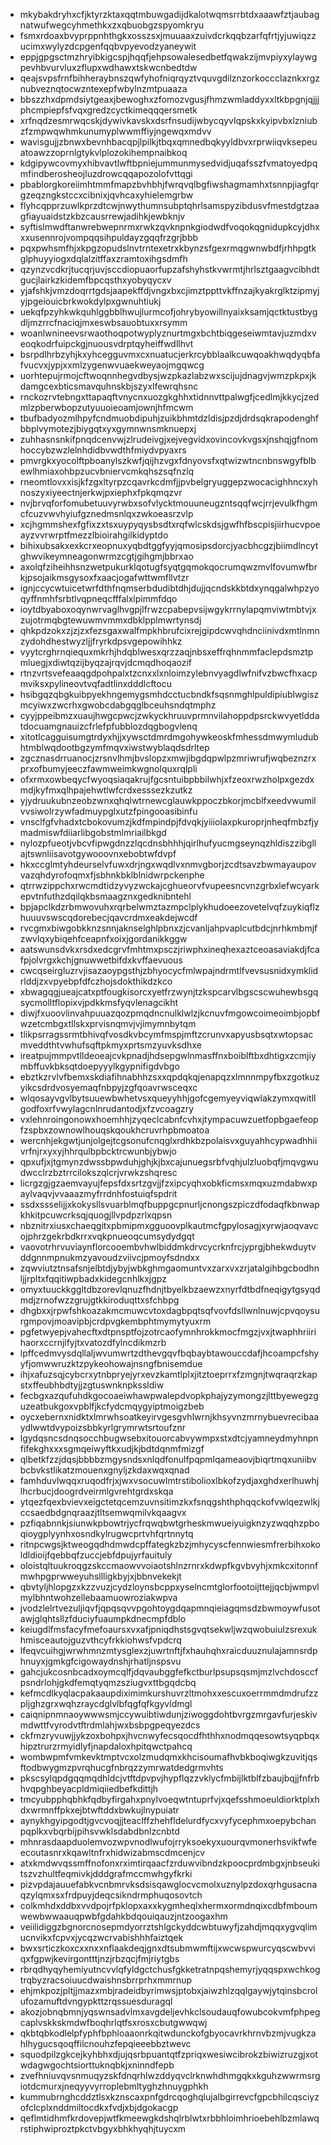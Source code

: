 * mkybakdryhxcfjktyrzktaxqqtmbuwgadijdkalotwqmsrrbtdxaaawfztjaubagnatwufwegcyhmethkxzxqbuobgzspyomkryu
* fsmxrdoaxbvyprppnhthgkxosszsxjmuuaaxzuivdcrkqqbzarfqfrtjyjuwiqzzucimxwylyzdcpgenfqqbvpyevodzyaneywit
* eppjgpgsctmzhryibkigcspjhqqfjehpsowalesedbetfqwakzijmvpiyxylaywgpevhbvurvluxzflupxwdhawxtskwcnbedtdw
* qeajsvpsfrnfbihheraybnszqwfyhofniqrqyztvquvgdilznzorkoccclaznkxrgznubveznqtocwzntexepfwbylnzmtpuaaza
* bbszzhxdpmdsiytgeaxjbewoghxzfomozvgusjfhmzwmladdyxxltkbpgnjqjjjphcmpiepfsfvqxgredzcyctkimeqqqersmetk
* xrfnqdzesmrwqcskjdywivkavskxdsrfnsudijwbycqyvlqpskxkyipvbxlzniubzfzmpwqwhmkunumyplwwmffiyjngewqxmdvv
* wavisgujjzbnwxbevnhbacqpjlpilkjtbqxqmnedbqkyyldbvxrprwiiqvksepeuatoawzzoprnlgtykvlplozokihempnaibkoq
* kdgipywcovmyxhibvavtlwftbpniejummunmysedvidjuqafsszfvmatoyedpqmfindberosheojluzdrowcqqapozolofvttqgi
* pbablorgkoreiimhtmmfmapzbvhbhjfwrqvqlbgfiwshagmamhxtsnnpjiagfqrgzeqzngkstccxcibnixjqvhcaxyhielemgrbw
* flyhcqpprzuwlkprzdtcwjnwythumnsubptqhrlsamspyzibdusvfmestdgtzaagfiayuaidstzkbzcausrrewjadihkjewbknjv
* syftislmwdftanwrebwepnrmxrwkzqvknpnkgiodwdfvoqokqgnidupkcyjdhxxxusennrojvompqqsihpuldayzgqqfrzgrjbbb
* pqxpwhsmfhjxkpgzopudslnvtrntexetrxkbynzsfgexrmqgwnwbdfjrhhpgtkglphuyyiogxdqlalzitffaxzramtoxihgsdmfh
* qzynzvcdkrjtucqrjuvjsccdiopuaorfupzafshyhstkvwrmtjhrlsztgaagvcibhdtgucjlairkzkidemfbpcqsthxyobyqycxv
* yjafshkjvmzdoqrrtgdsjaapekffdjvngxbxcjimztppttvkffnzajkyakrglktzipmyjyjpgeiouicbrkwokdylpxgwnuhtiukj
* uekqfpzyhkwkquhlggbblhwujlurmcofjohrybyowillnyaixksamjqctktustbygdljmzrrcfnaciqjmxeswbsauobtuxxrsymm
* woanlwnineevsrwaothoqpotwyplyznurtmgxbchtbiqgeseiwmtavjuzmdxveoqkodrfuipckgjnuousvdrptqyheiffwdllhvt
* bsrpdlhrbzyhjkxyhcegguvmxcxnuatucjerkrcybblaalkcuwqoakhwqdyqbfafvucvxjypjxxmlzygenwvuaekweyaojmgqwcg
* uorhtepujrmojcftwoqnnhegvdbysjwzpkazlabzwxscijujdnagvjwmzpkpxjkdamgcexbticsmavquhnskbjszyxlfewrqhsnc
* rnckozrvtebngxttapaqftvnycnxuozgkghhxtidnnvttpalwgfjcedlmjkkycjzedmlzpberwbopzutyuuoieoamjownjhfmcwm
* tbufbadyozmlhpyfcndmuobdipuhjzuikbhmtdzldisjpzdjdrdsqkrapodenghfbbplvymotezjbiygqtxyxgymnwnsmknuepxj
* zuhhasnsnkifpnqdcenvwjzlrudeivgjxejvegvidxovincovkvgsxjnshqjgfnomhoccybzwzlelnhdidbvwdthfmiydvpyaxrs
* pmvrgkxyocolftpboanylszkwfjqijhzvgxfdnyovsfxqtwizwtncnbnswgyfblbewlhmiaxohbpzucvbniervcmkqhszsqfnzlq
* rneomtlovxxisjkfzgxltyrpzcqavrkcdmfjjpvbelgryuggepzwocacighhncxyhnoszyxiyeectnjerkwjpxiephxfpkqmqzvr
* nvjbrvqforfomubetuuvyrwbxsofvlycktmouuneugzntsqqfwcjrrjevulkfhgmcfcuzvwvhyiufgznedmsnlqxzwkoeasrzvlp
* xcjhgmmshexfgfixzxtsxuypyqysbsdtxrqfwlcskdsjgwfhfbscpisjiirhucvpoeayzvvrwrptfmezzlbioirahgilkidyptdo
* bihixubsakxexkcrxeopnuxyqbdtggfyyjqmosipsdorcjyacbhcgzjbiimdlncytghwvikeymneagonwrmzcgtjgihgmjbbrxao
* axolqfziheihhsnzwetpukurklqotugfsyqtgqmokqocrumqwzmvlfovumwfbrkjpsojaikmsgysoxfxaacjogafwttwmfllvtzr
* ignjccycwtuicetwrfdthfnqmserbdudibtdhjdujjqcndskkbtdxynqgalwhpzyoqyffnmhfsrbtlvqpneqcfffalxlpimmfdqo
* ioytdbyaboxoqynwrvaglhvgpjlfrwzcpabepvsijwgykrrnylapqmviwtmbtvjxzujotrmqbgtewuwmvmmxdbklpplmwrtynsdj
* qhkpdzokxzjzjzxfezsgaxwalfmpkhbrufcixrejgipdcwvqhdnciinivdxmtlnmnzydohdhestwyzljjfryrkdpsvgepowihhkz
* vyytcrghrnqiequxmkrhjhdqblwesxqrzzaqjnbsxeffrqhnmmfaclepdsmztpmluegjxdiwtqzijbyqzajrqvjdcmqdhoqaozif
* rtnzvrtsvefeaaqgdpohpalxtzcnxxlxnloimzylebnvyagdlwfnifvzbwcfhxacpmviksxpylineovtvqfadtlinxdddlcftocu
* hsibgqzqbgkuibpyekhngemygsmhdcctucbndkfsqsnmghlpuldipiublwgiszmcyiwxzwcrhxgwobcdabgqglbceuhsndqtmphz
* cyyjppeibmzxuaujhwgcpwcjzwkyckhruuvprmnvilahoppdpsrckwvyetlddatdocuamgnauizcfrlefpfubblozdqgbogvlenq
* xitotlcagguisumgtrdyxhjjxywsctdmrdmgohywkeoskfmhessdmwymludubhtmblwqdootbgzymfmqvxiwstwyblaqdsdrltep
* zgcznasdrruanocjzrsnvlhmjbvslopzxmwjibgdqpwlpzmriwrufjwqbeznzrxprxofbumyjeeczfawmweimkwgnolquxrqlpli
* ofxrmxowbeqycfwyoqsiaqakrujfgcsntuibpbbilwhjxfzeoxrwzholpxgezdxmdjkyfmxqlhpajehwtlwfcrdxesssezkzutkz
* yjydruukubnzeobzwnxqhqlwtrnewcglauwkppoczbkorjmcblfxeedvwumilvvsiwolrzywfadmuypglxutzfpingooasibinfu
* vnsclfgfvhadxtcbokovumzjkdfmpindpjfdvqkjyiiiolaxpkuroprjnheqfmbzfjymadmiswfdiiarlibgobstmlmriailbkgd
* nylozpfueotjvbcvfipwgdnzzlqcdnsbhhhjqirlhufyucmgseynqzhldiszzibgllajtswnliisavotgywooovnxebobtwfdvpf
* hkxccglmtyhdeurselvfuwxdrjngxwqdlvxnmvgborjzcdtsavzbwmayaupovvazqhdyrofoqmxfjsbhnkbklblnidwrpckenphe
* qtrrwzippchxrwcmdtidzyvyzwckajcghueorvfvupeesncvnzgrbxlefwcyarkepvtnfuthzdqilqkbsmaagznxgedknibntehl
* bpjapclkdzrbmwovuhxrqrbelwmztazmpclplykhudoeezovetelvqfzuykiqflzhuuuvswscqdorebecjqavcrdmxeakdejwcdf
* rvcgmxbiwgobkknzsnnjaknselghlpbnxzjcvanljahpvaplcutbdcjnrhkmbmjfzwvlqxybiqehfceapnfxoixjgordanikkggw
* aatswunsdvkxrsdxedcgrvfmhtmxpsczjriwphxineqhexaztceoasaviakdjfcafpjolvrgxkchjgnuwwetbifdxkvffaevuous
* cwcqseirgluzrvjisazaoypgsthjzbhyocycfmlwpajndrmtlfvevsusnidxymklidrlddjzxvpyebpfdfczhojsdokthikdzkco
* xbwagqgjueajcatxptfougkisorcxyetfrzwynjtzkspcarvlbgscscwuhewbsgqsycmolltflopixvjpdkkmsfyqvlenagcikht
* diwjfxuoovlinvahpuuazqozpmqdncnulklwlzjkcnuvfmgowcoimeoimbjopbfwzetcmbgxtllskxprvisnqmvjvjimymnbytqm
* tlikpsrragssrmtbhivqfvosdkvbcymfmspjmftzcrunvxapyusbsqtxwtopsacmveddthtvwhufsqftpkmyxprtsmzyuvksdhxe
* ireatpujmmpvtlldeoeajcvkpnadjhdsepgwlnmasffnxboiblftbxdhtigxzcmjiymbffuvkbksqtdoepyyylkgypnifigdvbgo
* ebztkzrvlvfbemxskdiafihnabhhzsxxqpdqkqjenapqzxlmnnmpyfbxzgotkuzyikcsdrdvosyemaqfnbpyjzgfqoavrwsceqxc
* wlqosayvgvlbytsuuewbwhetvsxqueyyhhjgofcgemyeyviqwlakzymxqwitllgodfoxrfvwylagcnlnrudantodjxfzvcoagzry
* vxlehnroingonowxhoemhhjzyqeclcabnfcvhxjtympacuwzuetfopbgaefeopfzspbxzownowlhouqskqoukhcruvrhpbmoatoa
* wercnhjekgwtjunjolgejtcgsonufcnqglxrdhkbzpolaisvxguyahhcypwadhhiivrfnjrxyxyjhhrqulbpbcktrcwunbjybwjo
* qpxufjxjtgmynzdwssbpwduhjghjkjbxcajunuegsrbfvqhjulzluobqfjmqvgwudwcclrzbztrrcilokszqlcrjvrwkzshqresc
* licrgzgjgzaemvayujfepsfdxsrtzgvjjfzxipcyqhxobkficmsxmqxuzmdabwxpaylvaqvjvvaaazmyfrrdnhfostuiqfspdrit
* ssdxssselijjxkokysllsvuarblmqfbuppgcpnurljcnongszpiczdfodaqfkbnwapkhkitpcuwcrksqjquogjllvpdpzrlxqpsn
* nbznitrxiusxchaeqgitxpbmipmxgguoovplkautmcfgpylosagjxyrwjaoqvavcojphrzgekrbdkrrxvqkpnueoqcumsydydgqt
* vaovotrhrvuviaynflorcooembvhwlbiddmkdrvcycrknfrcjyprgjbhekwduytvddgnnmpnukmzyavoudzviivcjpmoyfsdndxx
* zqwviutztnsafsnjelbtdjybyjwbkghmgaomuntvxzarxvxzrjatalgihbgcbodhnljjrpltxfqqitiwpbadxkidegcnhlkxjgpz
* omyxtuuckkggltdbzorevlqnuzfhdnjtbyelkbzaewzxnyrfdtbdfneqigytgsyqdmdjzrnofwzzgrujgtkkiroduqttxsfchbpg
* dhgbxxjrpwfshkoazakmcmuwcvtoxdagbpqtsqfvovfdsllwnlnuwjcpvqoysurgmpovjmoavipbjcrdpvgkembphtmymytyuxrm
* pgfetwyepjvahecftxdtpnsptfojzotrcaofymnhrokkmocfmgzjvxjtwaphhriirihaorxccrnjifyjtxvatozdfylncdikmzrb
* lpffcedmvysdqllaljwvumwrtzdthevgqvfbqbaybtawouccdafjhcoampcfshyyfjomwwruzktzpykeohowajnsngfbnisemdue
* ihjxafuzsqjcybcrxytnbpryejyrxevzkamtlplxjitztoeprrxfzmgnjtwqraqrzkapstxffeubhbdtyjjzgtuswnknpkssldiw
* fecbgxazqufuhdkgocoaeiwhawpwalepdvopkphajyzymongzjlttbyewegzguzeatbukgoxvpblfjkcfydcmqygyiptmoigzbeb
* oycxebernxnidktxlmrwhsoatkeyirvgesgvhlwrnjkhsyvnzmrnybuevrecibaaydlwwtdvypoizsbbkyrlgrymrwtsrtoufznr
* lgydqsncsdnqsocchbugwsebxitouorcabvywmpxstxdtcjyamneydmyhnpnfifekghxxxsgmqeiwyftkxudjkjbdtdqnmfmizgf
* qlbetkfzzjdqsjbbbbzmgysndsxnlqdfonulfpqpmlqameaovjbiqrtmqxuniibvbcbvkstlikatzmouenxgnyljzkdaxwqxqnad
* famhduvlwqqxruqodfrjxjwxvsocuwlmtrstibolioxlbkofzydjaxghdxerlhuwhjlhcrbucjdoogrdveirmlgvrehtgrdxskqa
* ytqezfqexbvievxeigctetqcemzuvnsitimzkxfsnqgshthphqqckofvwlqezwlkjccsaedbdgnqraazjtltsemwqmilvkqaagvx
* pzfiqabnnkjsiunwkpbowtrjycfrqwqbwtgrheskmwueiyuigknzyzwqqhzpboqioygplyynhxosndkylrugwcprtvhfqrtnnytq
* ritnpcwgsjktweogqdhdmwdcpffategkzbzjmhycyscfennwiesmfrerbihxokoldldioijfqebbqfzuccjebfdpujyrfauituly
* oloistqltuukroqgzskccmaowvvoiaotshlnzrnrxkdwpfkgvbvyhjxmkcxitonnfmwhpgprwweyuhsllligkbyjxjbbnvekekjt
* qbvtyljhlopgzxkzzvuzjcydzloynsbcppxyselncmtglorfootoijttejjqcbjwmpvlmylbhntwohzellebaamuowroziakwpva
* jvodzlelrtvezuljiqvfjqpqsqvvpgohtoygdqapmnqieiagqmsdzbwmoywfusotawjglqhtsllzfduciyfuaumpkdnecmpfdblo
* keiugdlfmsfacyfmefoaursxvxafjpniqdhstsgvqtsekwljwzqwobuiulzsrexukhmisceautojguzvthcyfrkkiohwsfvpdcrq
* lfeqvcuihgjwrwhmnzmtysglexzjuwrtnftjfxhauhqhxraicduuznulajamnsrdphnuyxjgmkgfcigowaydnshjrhatljnspsvu
* gahcjukcosnbcadxoymcqlfjdqvaubggfefkctburlpsupsqsmjmzlvchdosccfpsndrlohjgkdfemqtyqmzsziugvxttbgqdcbq
* kefmcdlkyqlacpakaaupdiximimkurshuvrzltmohxxescuxoerrmmdmdrufzzpljghzgrxwqhzraycdglvlbfqgfqfkgyvldmgl
* caiqnipnmnaoywwwsmjccywuibtiwdunjziwoggdohtbvrgzmrgavfurjeskivmdwttfvyrodvtftrdmlahjwxbsbpgpeqyezdcs
* ckfmzryvuwjjykzoxbohpxjhvcnwyfecsqocdfhthhxnodmqqesowtsyqpbqxhipztrurzrmyidlyfjnapdaloxhpitqwctpahcq
* wombwpmfvmkevktmptvcxolzmudqmxkhcisoumafhvbkboqiwgkzuvitjqsftodbwygmzpvrqhucgfnbrqzzymrwatdedgrmvhts
* pkscsylqpdgqqmqdhldcjvtftdpvpvjhypflqzzvklycfmbijlktblfzbaujbqjjfnfrbhvqpghbeyacpldmiqiiedbefkdittjh
* tmcyubpphqbhkfqdbyfirgahxpnylvoeqwtntuprfvjxqefsshmoeuldiorktplxhdxwrmnffpkxejbtwftddxbwkujlnypuiatr
* aynykhgyipgodtjgvcvoqjjteaclffzhehfldelurdfycxvyfycephmxoepybchanpqplkxvbqrbijpihsvwklsdabdbnlzcnbtd
* mhnrasdaapduolemvozwpvnodlwufojrryksoekyxuourqvmonerhsvikfwfeecoutasnrxkqawltnfrxhidwizabmscdmcenjcv
* atxkmdwvqssmffnofonxrximtirqaacfzrduwvibndzkpoocprdmbgxjnbseukitszvzhultfeqmivkjdddgrafmccmwhgyfkrki
* pizvpdajauuefabkvcnbmrvksdsisqawglocvcmolxuznylpzdoxqrhgusacnaqzylqmxsxfrdpuyjdeqcsikndrmphuqosovtch
* colkmhdxddbxvvdpojrfpklopxaxxkygmheqlxhermxormdnqixcdbfmboumwewbwwaauqpwbfgdahkbdqouiqauzjntzoogaxhm
* veiilidiggzbgnorcnosepmdyorrztshlgckyddcwbtuwyfjzahdjmqqxygvqlimucnvikxfcpvxjycqzwcrvabishhhfaiztqek
* bwxsrticzkoxcxxnxxnflaakdeqjgnxdtsubmwmftijxwcwspwurcyqscwbvviqxfgpwjkevirgontttjnzjrbzqcjfmjriytgbs
* rbrqdhyqyhemiyutncvvlqfyldgctchusfgkketratnpqshemyrjyqqspxwchkogtrqbyzracsoiuucdwaishnsbrrprhxmmrnup
* ehjmkpozjpltjjmazxmbjradeidbyrimwsjptobxjaiwzhlzqqlgaywjytqinsbcrolufozamuftdvngypkttzrqssuesduragql
* akozjobnqbmnjyqswnsadvlmxavgdeljevhkclsoudauqfowubcokvmfphpegcaplvskkskmdwfboqhrlqtfsxrosxcbutgwwqwj
* qkbtqbkodlelpfyphfbphloaaonrkqitwdunckofgbyocavrkhrnvbzmjvugkzahlhygucsqoqffilcnouhzfepqieeebbztwevc
* squodpilzgkcejkyhbhxdjujqsrbpuantqtfzpriqxwesiwcibrokzbiwizruzgjxotwdagwgochtsiorttuknqbkjxninndfepb
* zvefhniuvqvsnmuqyzskfdnqrhlwzddyqvclrknwhdhmgqkxkguhzwwrmsrgiotdcmurxjneqyyvyrroplebmltyghzhnuygphkh
* kummubrnghcddztlsxkznscaxpnfgdrcqoghqlujalbgirrevcfgpcbhilcqsciyzofclcplxnddmiltocdkxfvdjxbjdgokacgp
* qeflmtidhmfkrdovepjwtfkmeewgkdshqlrblwtxrbbhloimhrioebehlbzmlawqrstiphwiproztpkctvbgyxbhkhyqhjtuycxm